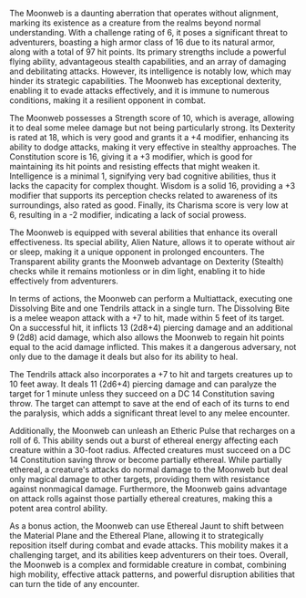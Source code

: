 The Moonweb is a daunting aberration that operates without alignment, marking its existence as a creature from the realms beyond normal understanding. With a challenge rating of 6, it poses a significant threat to adventurers, boasting a high armor class of 16 due to its natural armor, along with a total of 97 hit points. Its primary strengths include a powerful flying ability, advantageous stealth capabilities, and an array of damaging and debilitating attacks. However, its intelligence is notably low, which may hinder its strategic capabilities. The Moonweb has exceptional dexterity, enabling it to evade attacks effectively, and it is immune to numerous conditions, making it a resilient opponent in combat.

The Moonweb possesses a Strength score of 10, which is average, allowing it to deal some melee damage but not being particularly strong. Its Dexterity is rated at 18, which is very good and grants it a +4 modifier, enhancing its ability to dodge attacks, making it very effective in stealthy approaches. The Constitution score is 16, giving it a +3 modifier, which is good for maintaining its hit points and resisting effects that might weaken it. Intelligence is a minimal 1, signifying very bad cognitive abilities, thus it lacks the capacity for complex thought. Wisdom is a solid 16, providing a +3 modifier that supports its perception checks related to awareness of its surroundings, also rated as good. Finally, its Charisma score is very low at 6, resulting in a -2 modifier, indicating a lack of social prowess.

The Moonweb is equipped with several abilities that enhance its overall effectiveness. Its special ability, Alien Nature, allows it to operate without air or sleep, making it a unique opponent in prolonged encounters. The Transparent ability grants the Moonweb advantage on Dexterity (Stealth) checks while it remains motionless or in dim light, enabling it to hide effectively from adventurers.

In terms of actions, the Moonweb can perform a Multiattack, executing one Dissolving Bite and one Tendrils attack in a single turn. The Dissolving Bite is a melee weapon attack with a +7 to hit, made within 5 feet of its target. On a successful hit, it inflicts 13 (2d8+4) piercing damage and an additional 9 (2d8) acid damage, which also allows the Moonweb to regain hit points equal to the acid damage inflicted. This makes it a dangerous adversary, not only due to the damage it deals but also for its ability to heal.

The Tendrils attack also incorporates a +7 to hit and targets creatures up to 10 feet away. It deals 11 (2d6+4) piercing damage and can paralyze the target for 1 minute unless they succeed on a DC 14 Constitution saving throw. The target can attempt to save at the end of each of its turns to end the paralysis, which adds a significant threat level to any melee encounter.

Additionally, the Moonweb can unleash an Etheric Pulse that recharges on a roll of 6. This ability sends out a burst of ethereal energy affecting each creature within a 30-foot radius. Affected creatures must succeed on a DC 14 Constitution saving throw or become partially ethereal. While partially ethereal, a creature's attacks do normal damage to the Moonweb but deal only magical damage to other targets, providing them with resistance against nonmagical damage. Furthermore, the Moonweb gains advantage on attack rolls against those partially ethereal creatures, making this a potent area control ability.

As a bonus action, the Moonweb can use Ethereal Jaunt to shift between the Material Plane and the Ethereal Plane, allowing it to strategically reposition itself during combat and evade attacks. This mobility makes it a challenging target, and its abilities keep adventurers on their toes. Overall, the Moonweb is a complex and formidable creature in combat, combining high mobility, effective attack patterns, and powerful disruption abilities that can turn the tide of any encounter.
